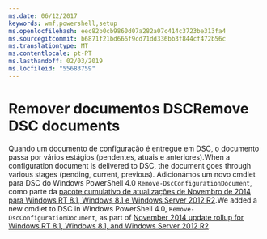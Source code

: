 ```yaml
---
ms.date: 06/12/2017
keywords: wmf,powershell,setup
ms.openlocfilehash: eec82b0cb9860d07a282a07c414c3723be313fa4
ms.sourcegitcommit: b6871f21bd666f9cd71dd336bb3f844cf472b56c
ms.translationtype: MT
ms.contentlocale: pt-PT
ms.lasthandoff: 02/03/2019
ms.locfileid: "55683759"
---
```

# <a name="remove-dsc-documents"></a><span data-ttu-id="a8be8-102">Remover documentos DSC</span><span class="sxs-lookup"><span data-stu-id="a8be8-102">Remove DSC documents</span></span>

<span data-ttu-id="a8be8-103">Quando um documento de configuração é entregue em DSC, o documento passa por vários estágios (pendentes, atuais e anteriores).</span><span class="sxs-lookup"><span data-stu-id="a8be8-103">When a configuration document is delivered to DSC, the document goes through various stages (pending, current, previous).</span></span> <span data-ttu-id="a8be8-104">Adicionámos um novo cmdlet para DSC do Windows PowerShell 4.0 `Remove-DscConfigurationDocument`, como parte da [pacote cumulativo de atualizações de Novembro de 2014 para Windows RT 8.1, Windows 8.1 e Windows Server 2012 R2](https://support.microsoft.com/kb/3000850).</span><span class="sxs-lookup"><span data-stu-id="a8be8-104">We added a new cmdlet to DSC in Windows PowerShell 4.0, `Remove-DscConfigurationDocument`, as part of [November 2014 update rollup for Windows RT 8.1, Windows 8.1, and Windows Server 2012 R2](https://support.microsoft.com/kb/3000850).</span></span>
